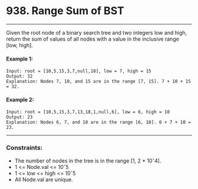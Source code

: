 # 938. Range Sum of BST

---

Given the root node of a binary search tree and two integers low and high, return the sum of values of all nodes with a value in the inclusive range [low, high].


#### Example 1:
```
Input: root = [10,5,15,3,7,null,18], low = 7, high = 15
Output: 32
Explanation: Nodes 7, 10, and 15 are in the range [7, 15]. 7 + 10 + 15 = 32.
```
#### Example 2:
```
Input: root = [10,5,15,3,7,13,18,1,null,6], low = 6, high = 10
Output: 23
Explanation: Nodes 6, 7, and 10 are in the range [6, 10]. 6 + 7 + 10 = 23.
```

---
### Constraints:

- The number of nodes in the tree is in the range [1, 2 * 10ˆ4].
- 1 <= Node.val <= 10ˆ5 
- 1 <= low <= high <= 10ˆ5 
- All Node.val are unique.